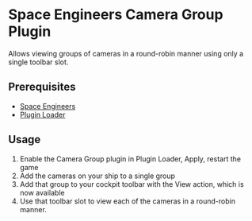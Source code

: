 # Space Engineers Camera Group Plugin

Allows viewing groups of cameras in a round-robin manner 
using only a single toolbar slot.

## Prerequisites

- [Space Engineers](https://store.steampowered.com/app/244850/Space_Engineers/)
- [Plugin Loader](https://github.com/sepluginloader/PluginLoader/)

## Usage

1. Enable the Camera Group plugin in Plugin Loader, Apply, restart the game
2. Add the cameras on your ship to a single group
3. Add that group to your cockpit toolbar with the View action, which is now available
4. Use that toolbar slot to view each of the cameras in a round-robin manner.